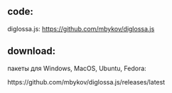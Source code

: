 ## code:
  diglossa.js: <span class="external">https://github.com/mbykov/diglossa.js</span></p>

## download:
  пакеты для Windows, MacOS, Ubuntu, Fedora:</p>
  <p class="external">https://github.com/mbykov/diglossa.js/releases/latest</p>
